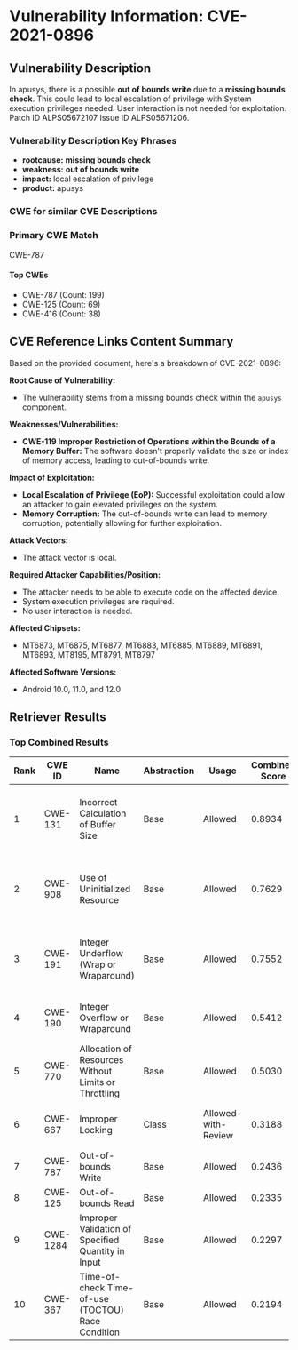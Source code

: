 # Vulnerability Information: CVE-2021-0896

## Vulnerability Description
In apusys, there is a possible **out of bounds write** due to a **missing bounds check**. This could lead to local escalation of privilege with System execution privileges needed. User interaction is not needed for exploitation. Patch ID ALPS05672107 Issue ID ALPS05671206.

### Vulnerability Description Key Phrases
- **rootcause:** **missing bounds check**
- **weakness:** **out of bounds write**
- **impact:** local escalation of privilege
- **product:** apusys

### CWE for similar CVE Descriptions
### Primary CWE Match
CWE-787

#### Top CWEs
- CWE-787 (Count: 199)
- CWE-125 (Count: 69)
- CWE-416 (Count: 38)

## CVE Reference Links Content Summary
Based on the provided document, here's a breakdown of CVE-2021-0896:

**Root Cause of Vulnerability:**
- The vulnerability stems from a missing bounds check within the `apusys` component.

**Weaknesses/Vulnerabilities:**
- **CWE-119 Improper Restriction of Operations within the Bounds of a Memory Buffer:** The software doesn't properly validate the size or index of memory access, leading to out-of-bounds write.

**Impact of Exploitation:**
- **Local Escalation of Privilege (EoP):** Successful exploitation could allow an attacker to gain elevated privileges on the system.
- **Memory Corruption:** The out-of-bounds write can lead to memory corruption, potentially allowing for further exploitation.

**Attack Vectors:**
- The attack vector is local.

**Required Attacker Capabilities/Position:**
- The attacker needs to be able to execute code on the affected device.
-  System execution privileges are required.
- No user interaction is needed.

**Affected Chipsets:**
- MT6873, MT6875, MT6877, MT6883, MT6885, MT6889, MT6891, MT6893, MT8195, MT8791, MT8797

**Affected Software Versions:**
- Android 10.0, 11.0, and 12.0

## Retriever Results

### Top Combined Results

| Rank | CWE ID | Name | Abstraction | Usage | Combined Score | Retrievers | Individual Scores |
|------|--------|------|-------------|-------|---------------|------------|-------------------|
| 1 | CWE-131 | Incorrect Calculation of Buffer Size | Base | Allowed | 0.8934 | dense, sparse, graph | dense: 0.583, sparse: 0.487, graph: 0.905 |
| 2 | CWE-908 | Use of Uninitialized Resource | Base | Allowed | 0.7629 | dense, sparse, graph | dense: 0.566, sparse: 0.472, graph: 0.586 |
| 3 | CWE-191 | Integer Underflow (Wrap or Wraparound) | Base | Allowed | 0.7552 | dense, sparse, graph | dense: 0.573, sparse: 0.452, graph: 0.587 |
| 4 | CWE-190 | Integer Overflow or Wraparound | Base | Allowed | 0.5412 | sparse, graph | sparse: 0.424, graph: 0.836 |
| 5 | CWE-770 | Allocation of Resources Without Limits or Throttling | Base | Allowed | 0.5030 | sparse, graph | sparse: 0.386, graph: 0.789 |
| 6 | CWE-667 | Improper Locking | Class | Allowed-with-Review | 0.3188 | dense, sparse | dense: 0.568, sparse: 0.452 |
| 7 | CWE-787 | Out-of-bounds Write | Base | Allowed | 0.2436 | sparse | sparse: 0.426 |
| 8 | CWE-125 | Out-of-bounds Read | Base | Allowed | 0.2335 | sparse | sparse: 0.408 |
| 9 | CWE-1284 | Improper Validation of Specified Quantity in Input | Base | Allowed | 0.2297 | sparse | sparse: 0.402 |
| 10 | CWE-367 | Time-of-check Time-of-use (TOCTOU) Race Condition | Base | Allowed | 0.2194 | sparse | sparse: 0.384 |

